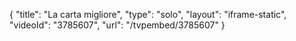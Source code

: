 {
    "title": "La carta migliore",
    "type": "solo",
    "layout": "iframe-static",
    "videoId": "3785607",
    "url": "\/tvpembed\/3785607"
}